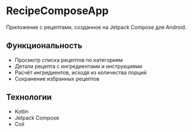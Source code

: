 # RecipeComposeApp

Приложение с рецептами, созданное на Jetpack Compose для Android.

## Функциональность

- Просмотр списка рецептов по категориям
- Детали рецепта с ингредиентами и инструкциями
- Расчёт ингредиентов, исходя из количества порций
- Сохранение избранных рецептов

## Технологии

- Kotlin
- Jetpack Compose
- Coil
